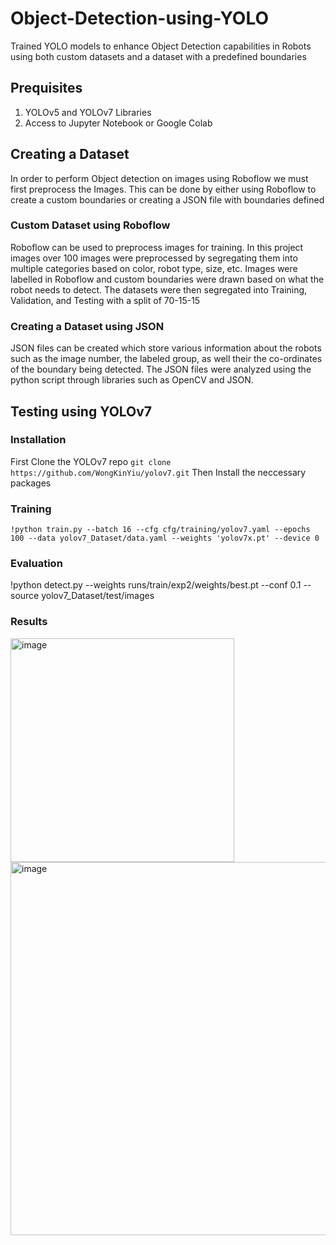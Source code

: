 # Object-Detection-using-YOLO
Trained YOLO models to enhance Object Detection capabilities in Robots using both custom datasets and a dataset with a predefined boundaries

## Prequisites
1. YOLOv5 and YOLOv7 Libraries
2. Access to Jupyter Notebook or Google Colab

## Creating a Dataset
In order to perform Object detection on images using Roboflow we must first preprocess the Images. This can be done by either using Roboflow to create a custom boundaries or creating a JSON file with boundaries defined

### Custom Dataset using Roboflow
Roboflow can be used to preprocess images for training. In this project images over 100 images were preprocessed by segregating them into multiple categories based on color, robot type, size, etc. Images were labelled in Roboflow and custom boundaries were drawn based on what the robot needs to detect. The datasets were then segregated into Training, Validation, and Testing with a split of 70-15-15

### Creating a Dataset using JSON
JSON files can be created which store various information about the robots such as the image number, the labeled group, as well their the 
co-ordinates of the boundary being detected. The JSON files were analyzed using the python script through libraries such as OpenCV and JSON. 

## Testing using YOLOv7

### Installation
First Clone the YOLOv7 repo
`git clone https://github.com/WongKinYiu/yolov7.git`
Then Install the neccessary packages

### Training
`!python train.py --batch 16 --cfg cfg/training/yolov7.yaml --epochs 100 --data yolov7_Dataset/data.yaml --weights 'yolov7x.pt' --device 0`

### Evaluation
!python detect.py --weights runs/train/exp2/weights/best.pt --conf 0.1 --source yolov7_Dataset/test/images

### Results
<img width="358" alt="image" src="https://github.com/user-attachments/assets/54773873-5e91-43fc-ab27-b6e52db473e1">

<img width="597" alt="image" src="https://github.com/user-attachments/assets/55dd24e0-1321-4c7b-b1d5-eece389e008c">







